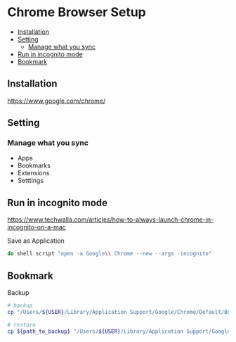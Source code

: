 # Chrome Browser Setup

- [Installation](#installation)
- [Setting](#setting)
  - [Manage what you sync](#manage-what-you-sync)
- [Run in incognito mode](#run-in-incognito-mode)
- [Bookmark](#bookmark)

## Installation

https://www.google.com/chrome/

## Setting

### Manage what you sync

- Apps
- Bookmarks
- Extensions
- Setttings

## Run in incognito mode

https://www.techwalla.com/articles/how-to-always-launch-chrome-in-incognito-on-a-mac

Save as Application

```sh
do shell script "open -a Google\\ Chrome --new --args -incognito"
```

## Bookmark

Backup

```sh
# backup
cp "/Users/${USER}/Library/Application Support/Google/Chrome/Default/Bookmarks" ${path_to_backup}

# restore
cp ${path_to_backup} "/Users/${USER}/Library/Application Support/Google/Chrome/Default/Bookmarks"
```
